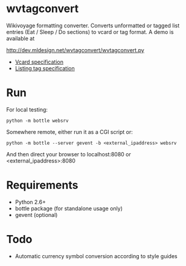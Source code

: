 wvtagconvert
============

Wikivoyage formatting converter. Converts unformatted or tagged list entries
(Eat / Sleep / Do sections) to vcard or tag format. A demo is available at

http://dev.mldesign.net/wvtagconvert/wvtagconvert.py

* [Vcard specification](http://de.wikivoyage.org/wiki/Vorlage:VCard)
* [Listing tag specification](https://en.wikivoyage.org/wiki/Wikivoyage:Listings)


Run
===
For local testing: 

    python -m bottle websrv
   
Somewhere remote, either run it as a CGI script or:

    python -m bottle --server gevent -b <external_ipaddress> websrv

And then direct your browser to localhost:8080 or <external_ipaddress>:8080


Requirements
============
* Python 2.6+
* bottle package (for standalone usage only)
* gevent (optional)


Todo
====
* Automatic currency symbol conversion according to style guides
